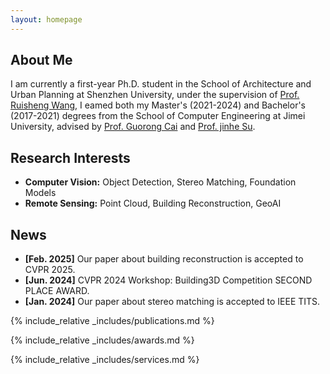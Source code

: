 ```yaml
---
layout: homepage
---
```


## About Me

I am currently a first-year Ph.D. student in the School of Architecture and Urban Planning at Shenzhen University, under the supervision of [Prof. Ruisheng Wang](https://scholar.google.com/citations?user=UWVhokgAAAAJ&hl=zh-CN), I eamed both my Master's (2021-2024) and Bachelor's (2017-2021) degrees from the School of Computer Engineering at Jimei University, advised by [Prof. Guorong Cai](https://cec.jmu.edu.cn/info/1008/4123.htm) and [Prof. jinhe Su](https://cec.jmu.edu.cn/info/1009/4932.htm). 

## Research Interests

- **Computer Vision:** Object Detection, Stereo Matching, Foundation Models
- **Remote Sensing:** Point Cloud, Building Reconstruction, GeoAI

## News

- **[Feb. 2025]** Our paper about building reconstruction is accepted to CVPR 2025.
- **[Jun. 2024]** CVPR 2024 Workshop: Building3D Competition SECOND PLACE AWARD.
- **[Jan. 2024]** Our paper about stereo matching is accepted to IEEE TITS.

{% include_relative _includes/publications.md %}

{% include_relative _includes/awards.md %}

{% include_relative _includes/services.md %}
